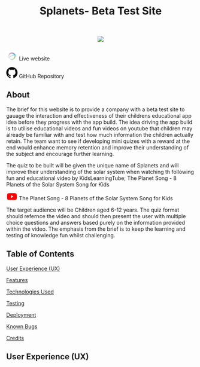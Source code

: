 <h1 align="center">Splanets- Beta Test Site</h1>
<h1 align="center"><img src="./assets/images/readmeimg/MothersSpinesResponsiveDesign.png" /></h1>

<a href="https://philellis.github.io/milestone-project-1/"><img src="assets/img/splanetslogo.png" width="30px" /></a> Live website

<a href="https://github.com/PhilEllis/milestone-project-1"><img src="assets/img/readmeimg/GitHub.png" width="30px" /></a> GitHub Repository

## About

The brief for this website is to provide a company with a beta test site to gauage the interaction and effectiveness of their childrens educational app idea before they progress with the app build. The idea driving the app build is to utilise educational videos and fun videos on youtube that children may already be familiar with and test how much information the children actually retain. The team want to see if developing mini quizes with a reward at the end would enhance memory retention and improve their understanding of the subject and encourage further learning. 

The quiz to be built will be given the unique name of Splanets and will improve their understanding of the solar system when watching th following fun and educational video by KidsLearningTube; The Planet Song - 8 Planets of the Solar System Song for Kids 

<a href="https://www.youtube.com/embed/mQrlgH97v94"><img src="assets/img/readmeimg/youtubelogopng.png" width="30px"></a> The Planet Song - 8 Planets of the Solar System Song for Kids 

The target audience will be Children aged 6-12 years. The quiz format should refernce the video and should then present the user with multiple choice questions and answers based purely on the information provided within the video. The emphasis from the brief is to keep the learning and testing of knowledge fun whilst challenging. 

## Table of Contents

[User Experience (UX)](#UX)

[Features](#features)

[Technologies Used](#technologies)

[Testing](#testing)

[Deployment](#deployment)

[Known Bugs](#bugs)

[Credits](#credits)


<a name="UX"></a>
## User Experience (UX)


